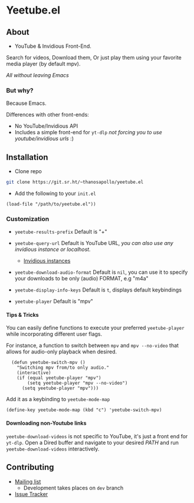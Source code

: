 # Yeetube.el

## About 
- YouTube & Invidious Front-End.

Search for videos,
Download them,
Or just play them using your favorite media player (by default mpv).

*All without leaving Emacs*

### But why?

Because Emacs.

Differences with other front-ends:
- No YouTube/Invidious API 
- Includes a simple front-end for `yt-dlp` *not forcing you to use youtube/invidious urls* :)

## Installation

- Clone repo 
``` bash
git clone https://git.sr.ht/~thanosapollo/yeetube.el 
```

- Add the following to your `init.el`

``` emacs-lisp
(load-file "/path/to/yeetube.el"))
```


### Customization 
- `yeetube-results-prefix` Default is "+"

- `yeetube-query-url` Default is YouTube URL, *you can also use any invidious instance or localhost.*
  - [Invidious instances](https://docs.invidious.io/instances/)

- `yeetube-download-audio-format` Default is `nil`, you can use it to
specify your downloads to be only (audio) FORMAT, e.g "m4a"

- `yeetube-display-info-keys` Default is `t`, displays default keybindings

- `yeetube-player` Default is "mpv"

#### Tips & Tricks

You can easily define functions to execute your preferred
`yeetube-player` while incorporating different user flags. 

For instance, a function to switch between `mpv` and `mpv --no-video`
that allows for audio-only playback when desired.

``` emacs-lisp
  (defun yeetube-switch-mpv ()
    "Switching mpv from/to only audio."
    (interactive)
    (if (equal yeetube-player "mpv")
	    (setq yeetube-player "mpv --no-video")
      (setq yeetube-player "mpv")))
```
Add it as a keybinding to `yeetube-mode-map`

``` emacs-lisp
(define-key yeetube-mode-map (kbd "c") 'yeetube-switch-mpv)
```
#### Downloading non-Youtube links 

`yeetube-download-videos` is not specific to YouTube, it's just a
front end for `yt-dlp`. Open a Dired buffer and navigate to your
desired *PATH* and run `yeetube-download-videos` interactively.


## Contributing 

- [Mailing list](https://lists.sr.ht/~thanosapollo/yeetube.el)
  - Development takes places on `dev` branch  
- [Issue Tracker](https://todo.sr.ht/~thanosapollo/yeetube.el)



